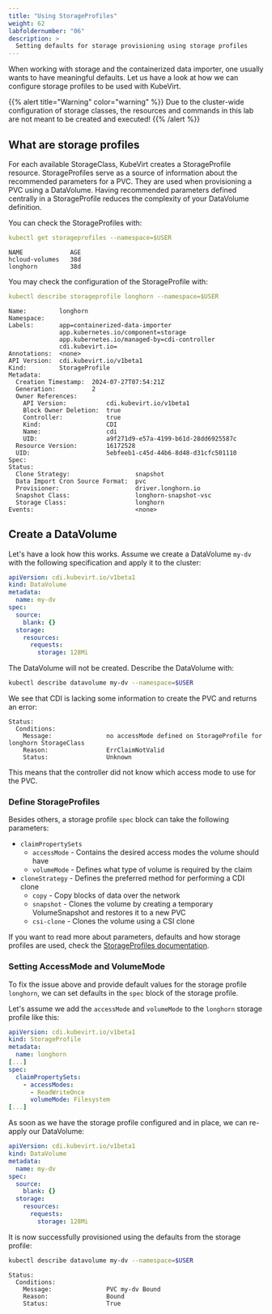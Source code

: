 ```yaml
---
title: "Using StorageProfiles"
weight: 62
labfoldernumber: "06"
description: >
  Setting defaults for storage provisioning using storage profiles
---
```


When working with storage and the containerized data importer, one usually wants to have meaningful defaults. Let us have a look
at how we can configure storage profiles to be used with KubeVirt.

{{% alert title="Warning" color="warning" %}}
Due to the cluster-wide configuration of storage classes, the resources and commands in this lab are not meant to be created and executed!
{{% /alert %}}


## What are storage profiles

For each available StorageClass, KubeVirt creates a StorageProfile resource. StorageProfiles serve as a source of information about
the recommended parameters for a PVC. They are used when provisioning a PVC using a DataVolume. Having recommended parameters
defined centrally in a StorageProfile reduces the complexity of your DataVolume definition.

You can check the StorageProfiles with:

```yaml
kubectl get storageprofiles --namespace=$USER
```

```
NAME             AGE
hcloud-volumes   38d
longhorn         38d
```

You may check the configuration of the StorageProfile with:

```yaml
kubectl describe storageprofile longhorn --namespace=$USER
```

```
Name:         longhorn
Namespace:    
Labels:       app=containerized-data-importer
              app.kubernetes.io/component=storage
              app.kubernetes.io/managed-by=cdi-controller
              cdi.kubevirt.io=
Annotations:  <none>
API Version:  cdi.kubevirt.io/v1beta1
Kind:         StorageProfile
Metadata:
  Creation Timestamp:  2024-07-27T07:54:21Z
  Generation:          2
  Owner References:
    API Version:           cdi.kubevirt.io/v1beta1
    Block Owner Deletion:  true
    Controller:            true
    Kind:                  CDI
    Name:                  cdi
    UID:                   a9f271d9-e57a-4199-b61d-28dd6925587c
  Resource Version:        16172528
  UID:                     5ebfeeb1-c45d-44b6-8d48-d31cfc501110
Spec:
Status:
  Clone Strategy:                  snapshot
  Data Import Cron Source Format:  pvc
  Provisioner:                     driver.longhorn.io
  Snapshot Class:                  longhorn-snapshot-vsc
  Storage Class:                   longhorn
Events:                            <none>
```


## Create a DataVolume

Let's have a look how this works. Assume we create a DataVolume `my-dv` with the following specification and apply it to the cluster:

```yaml
apiVersion: cdi.kubevirt.io/v1beta1
kind: DataVolume
metadata:
  name: my-dv
spec:
  source:
    blank: {}
  storage:
    resources:
      requests:
        storage: 128Mi
```

The DataVolume will not be created. Describe the DataVolume with:

```bash
kubectl describe datavolume my-dv --namespace=$USER
```

We see that CDI is lacking some information to create the PVC and returns an error:

```
Status:
  Conditions:
    Message:               no accessMode defined on StorageProfile for longhorn StorageClass
    Reason:                ErrClaimNotValid
    Status:                Unknown
```

This means that the controller did not know which access mode to use for the PVC.


### Define StorageProfiles

Besides others, a storage profile `spec` block can take the following parameters:

* `claimPropertySets`
  * `accessMode` - Contains the desired access modes the volume should have
  * `volumeMode` - Defines what type of volume is required by the claim
* `cloneStrategy` - Defines the preferred method for performing a CDI clone
  * `copy` - Copy blocks of data over the network
  * `snapshot` - Clones the volume by creating a temporary VolumeSnapshot and restores it to a new PVC
  * `csi-clone` - Clones the volume using a CSI clone

If you want to read more about parameters, defaults and how storage profiles are used, check the [StorageProfiles documentation](https://github.com/kubevirt/containerized-data-importer/blob/main/doc/storageprofile.md#parameters).


### Setting AccessMode and VolumeMode

To fix the issue above and provide default values for the storage profile `longhorn`, we can set defaults in the `spec`
block of the storage profile.

Let's assume we add the `accessMode` and `volumeMode` to the `longhorn` storage profile like this:

```yaml
apiVersion: cdi.kubevirt.io/v1beta1
kind: StorageProfile
metadata:
  name: longhorn
[...]
spec:
  claimPropertySets:
    - accessModes:
      - ReadWriteOnce
      volumeMode: Filesystem
[...]
```

As soon as we have the storage profile configured and in place, we can re-apply our DataVolume:

```yaml
apiVersion: cdi.kubevirt.io/v1beta1
kind: DataVolume
metadata:
  name: my-dv
spec:
  source:
    blank: {}
  storage:
    resources:
      requests:
        storage: 128Mi
```

It is now successfully provisioned using the defaults from the storage profile:

```bash
kubectl describe datavolume my-dv --namespace=$USER
```

```
Status:
  Conditions:
    Message:               PVC my-dv Bound
    Reason:                Bound
    Status:                True
```
